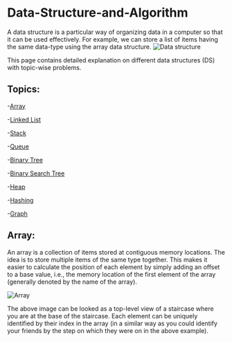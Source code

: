 # Data-Structure-and-Algorithm
A data structure is a particular way of organizing data in a computer so that it can be used effectively.
For example, we can store a list of items having the same data-type using the array data structure.
![Data structure](https://upload.wikimedia.org/wikipedia/commons/0/03/Untitled-Diagram-183.png)

This page contains detailed explanation on different data structures (DS) with topic-wise problems.

## Topics:

-[Array](https://en.wikipedia.org/wiki/Array_data_structure)

-[Linked List](https://en.wikipedia.org/wiki/Linked_list)

-[Stack](https://en.wikipedia.org/wiki/Stack_(abstract_data_type))

-[Queue](https://en.wikipedia.org/wiki/Queue_(abstract_data_type))

-[Binary Tree](https://en.wikipedia.org/wiki/Binary_tree)

-[Binary Search Tree](https://en.wikipedia.org/wiki/Binary_search_tree)

-[Heap](https://en.wikipedia.org/wiki/Heap_(data_structure))

-[Hashing](https://en.wikipedia.org/wiki/Hash_table#Hashing)

-[Graph](https://en.wikipedia.org/wiki/Graph_(abstract_data_type))

## Array:

An array is a collection of items stored at contiguous memory locations. The idea is to store multiple items of the same type together. This makes it easier to calculate the position of each element by simply adding an offset to a base value, i.e., the memory location of the first element of the array (generally denoted by the name of the array).

![Array](https://media.geeksforgeeks.org/wp-content/uploads/array-2.png)

The above image can be looked as a top-level view of a staircase where you are at the base of the staircase. Each element can be uniquely identified by their index in the array (in a similar way as you could identify your friends by the step on which they were on in the above example).

